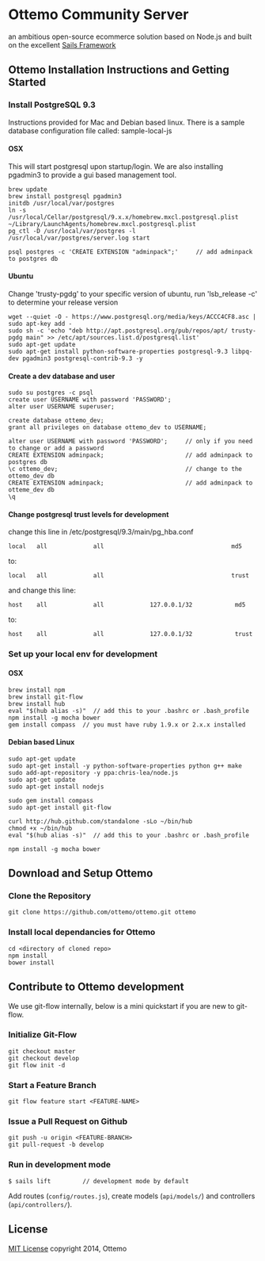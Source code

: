 # Ottemo Community Server

an ambitious open-source ecommerce solution based on Node.js and built on the excellent [Sails Framework](http://sailsjs.org)

## Ottemo Installation Instructions and Getting Started

### Install PostgreSQL 9.3

Instructions provided for Mac and Debian based linux. There is a sample database configuration file called: sample-local-js

#### OSX

This will start postgresql upon startup/login.  We are also installing pgadmin3 to provide a gui based management tool.

    brew update
    brew install postgresql pgadmin3
    initdb /usr/local/var/postgres
    ln -s /usr/local/Cellar/postgresql/9.x.x/homebrew.mxcl.postgresql.plist ~/Library/LaunchAgents/homebrew.mxcl.postgresql.plist
    pg_ctl -D /usr/local/var/postgres -l /usr/local/var/postgres/server.log start

    psql postgres -c 'CREATE EXTENSION "adminpack";'     // add adminpack to postgres db

#### Ubuntu
 
Change 'trusty-pgdg' to your specific version of ubuntu, run 'lsb_release -c' to determine your release version

    wget --quiet -O - https://www.postgresql.org/media/keys/ACCC4CF8.asc | sudo apt-key add -
    sudo sh -c 'echo "deb http://apt.postgresql.org/pub/repos/apt/ trusty-pgdg main" >> /etc/apt/sources.list.d/postgresql.list'
    sudo apt-get update
    sudo apt-get install python-software-properties postgresql-9.3 libpq-dev pgadmin3 postgresql-contrib-9.3 -y

#### Create a dev database and user
    
    sudo su postgres -c psql
    create user USERNAME with password 'PASSWORD';
    alter user USERNAME superuser;
    
    create database ottemo_dev;
    grant all privileges on database ottemo_dev to USERNAME;

    alter user USERNAME with password 'PASSWORD';     // only if you need to change or add a password
    CREATE EXTENSION adminpack;                       // add adminpack to postgres db
    \c ottemo_dev;                                    // change to the ottemo_dev db
    CREATE EXTENSION adminpack;                       // add adminpack to otteme_dev db
    \q

#### Change postgresql trust levels for development

change this line in /etc/postgresql/9.3/main/pg_hba.conf

    local   all             all                                    md5
to:

    local   all             all                                    trust

and change this line: 

    host    all             all             127.0.0.1/32            md5
    
to:

    host    all             all             127.0.0.1/32            trust

### Set up your local env for development

#### OSX
    brew install npm
    brew install git-flow
    brew install hub
    eval "$(hub alias -s)"  // add this to your .bashrc or .bash_profile
    npm install -g mocha bower
    gem install compass  // you must have ruby 1.9.x or 2.x.x installed

#### Debian based Linux
    sudo apt-get update
    sudo apt-get install -y python-software-properties python g++ make
    sudo add-apt-repository -y ppa:chris-lea/node.js
    sudo apt-get update
    sudo apt-get install nodejs

    sudo gem install compass
    sudo apt-get install git-flow

    curl http://hub.github.com/standalone -sLo ~/bin/hub
    chmod +x ~/bin/hub
    eval "$(hub alias -s)"  // add this to your .bashrc or .bash_profile

    npm install -g mocha bower

## Download and Setup Ottemo

### Clone the Repository
    git clone https://github.com/ottemo/ottemo.git ottemo
    
### Install local dependancies for Ottemo
    cd <directory of cloned repo>
    npm install
    bower install
    
## Contribute to Ottemo development
We use git-flow internally, below is a mini quickstart if you are new to git-flow.

### Initialize Git-Flow
    git checkout master
    git checkout develop
    git flow init -d

### Start a Feature Branch
    git flow feature start <FEATURE-NAME>

### Issue a Pull Request on Github
    git push -u origin <FEATURE-BRANCH>
    git pull-request -b develop

### Run in development mode
    $ sails lift         // development mode by default

Add routes (`config/routes.js`), create models (`api/models/`) and controllers (`api/controllers/`).

## License

[MIT License](http://mit-license.org/) copyright 2014, Ottemo
